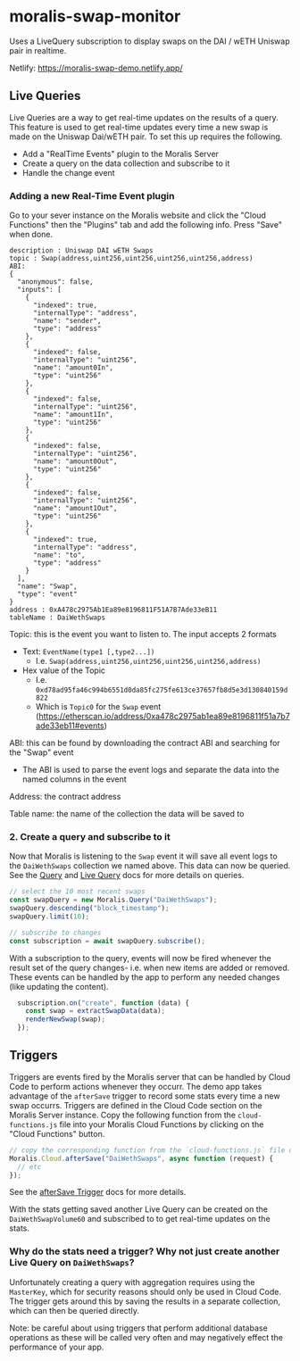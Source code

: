 # moralis-swap-monitor

Uses a LiveQuery subscription to display swaps on the DAI / wETH Uniswap pair in realtime.

Netlify: https://moralis-swap-demo.netlify.app/

## Live Queries

Live Queries are a way to get real-time updates on the results of a query. This feature is
used to get real-time updates every time a new swap is made on the Uniswap Dai/wETH pair.
To set this up requires the following.

* Add a "RealTime Events" plugin to the Moralis Server
* Create a query on the data collection and subscribe to it
* Handle the change event

### Adding a new Real-Time Event plugin

Go to your sever instance on the Moralis website and click the "Cloud Functions" then the
"Plugins" tab and add the following info. Press "Save" when done.

```
description : Uniswap DAI wETH Swaps
topic : Swap(address,uint256,uint256,uint256,uint256,address)
ABI:
{
  "anonymous": false,
  "inputs": [
    {
      "indexed": true,
      "internalType": "address",
      "name": "sender",
      "type": "address"
    },
    {
      "indexed": false,
      "internalType": "uint256",
      "name": "amount0In",
      "type": "uint256"
    },
    {
      "indexed": false,
      "internalType": "uint256",
      "name": "amount1In",
      "type": "uint256"
    },
    {
      "indexed": false,
      "internalType": "uint256",
      "name": "amount0Out",
      "type": "uint256"
    },
    {
      "indexed": false,
      "internalType": "uint256",
      "name": "amount1Out",
      "type": "uint256"
    },
    {
      "indexed": true,
      "internalType": "address",
      "name": "to",
      "type": "address"
    }
  ],
  "name": "Swap",
  "type": "event"
}
address : 0xA478c2975Ab1Ea89e8196811F51A7B7Ade33eB11
tableName : DaiWethSwaps
```

Topic: this is the event you want to listen to. The input accepts 2 formats
* Text: `EventName(type1 [,type2...])`
  * I.e. `Swap(address,uint256,uint256,uint256,uint256,address)`
* Hex value of the Topic
  * I.e. `0xd78ad95fa46c994b6551d0da85fc275fe613ce37657fb8d5e3d130840159d822`
  * Which is `Topic0` for the `Swap` event (https://etherscan.io/address/0xa478c2975ab1ea89e8196811f51a7b7ade33eb11#events)

ABI: this can be found by downloading the contract ABI and searching for the "Swap" event
* The ABI is used to parse the event logs and separate the data into the named columns in the event

Address: the contract address

Table name: the name of the collection the data will be saved to

### 2. Create a query and subscribe to it

Now that Moralis is listening to the `Swap` event it will save all event logs to the `DaiWethSwaps` collection we named above. This data can now be queried. See the
<a href="https://docs.moralis.io/queries" target="_blank">Query</a> and <a href="https://docs.moralis.io/live-queries" target="_blank">Live Query</a> docs for more details on queries.

```javascript
// select the 10 most recent swaps
const swapQuery = new Moralis.Query("DaiWethSwaps");
swapQuery.descending("block_timestamp");
swapQuery.limit(10);

// subscribe to changes
const subscription = await swapQuery.subscribe();
```

With a subscription to the query, events will now be fired whenever the result set of the query changes- i.e. when new items are added or removed. These events can be handled by the app to
perform any needed changes (like updating the content).

```javascript
  subscription.on("create", function (data) {
    const swap = extractSwapData(data);
    renderNewSwap(swap);
  });
```

## Triggers

Triggers are events fired by the Moralis server that can be handled by Cloud Code to perform actions whenever they occurr. The demo app takes advantage of the `afterSave` trigger to record some stats every time a new swap occurrs. Triggers are defined in the Cloud Code section on the
Moralis Server instance. Copy the following function from the `cloud-functions.js` file into your Moralis Cloud Functions by clicking on the "Cloud Functions" button.

```javascript
// copy the corresponding function from the `cloud-functions.js` file onto your server
Moralis.Cloud.afterSave("DaiWethSwaps", async function (request) {
  // etc
});
```

See the <a href="https://docs.moralis.io/triggers#aftersave" target="_blank">afterSave Trigger</a> docs for more details.

With the stats getting saved another Live Query can be created on the `DaiWethSwapVolume60` and subscribed to to get real-time updates on the stats.

### Why do the stats need a trigger? Why not just create another Live Query on `DaiWethSwaps`?

Unfortunately creating a query with aggregation requires using the `MasterKey`, which for
security reasons should only be used in Cloud Code. The trigger gets around this by saving the
results in a separate collection, which can then be queried directly.

Note: be careful about using triggers that perform additional database operations as these will
be called very often and may negatively effect the performance of your app.
